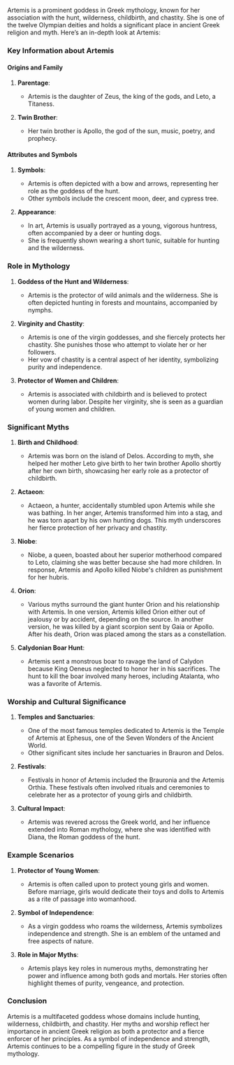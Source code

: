 Artemis is a prominent goddess in Greek mythology, known for her association with the hunt, wilderness, childbirth, and chastity. She is one of the twelve Olympian deities and holds a significant place in ancient Greek religion and myth. Here’s an in-depth look at Artemis:

### Key Information about Artemis

#### Origins and Family
1. **Parentage**:
   - Artemis is the daughter of Zeus, the king of the gods, and Leto, a Titaness.

2. **Twin Brother**:
   - Her twin brother is Apollo, the god of the sun, music, poetry, and prophecy.

#### Attributes and Symbols
1. **Symbols**:
   - Artemis is often depicted with a bow and arrows, representing her role as the goddess of the hunt.
   - Other symbols include the crescent moon, deer, and cypress tree.

2. **Appearance**:
   - In art, Artemis is usually portrayed as a young, vigorous huntress, often accompanied by a deer or hunting dogs.
   - She is frequently shown wearing a short tunic, suitable for hunting and the wilderness.

### Role in Mythology
1. **Goddess of the Hunt and Wilderness**:
   - Artemis is the protector of wild animals and the wilderness. She is often depicted hunting in forests and mountains, accompanied by nymphs.

2. **Virginity and Chastity**:
   - Artemis is one of the virgin goddesses, and she fiercely protects her chastity. She punishes those who attempt to violate her or her followers.
   - Her vow of chastity is a central aspect of her identity, symbolizing purity and independence.

3. **Protector of Women and Children**:
   - Artemis is associated with childbirth and is believed to protect women during labor. Despite her virginity, she is seen as a guardian of young women and children.

### Significant Myths

1. **Birth and Childhood**:
   - Artemis was born on the island of Delos. According to myth, she helped her mother Leto give birth to her twin brother Apollo shortly after her own birth, showcasing her early role as a protector of childbirth.

2. **Actaeon**:
   - Actaeon, a hunter, accidentally stumbled upon Artemis while she was bathing. In her anger, Artemis transformed him into a stag, and he was torn apart by his own hunting dogs. This myth underscores her fierce protection of her privacy and chastity.

3. **Niobe**:
   - Niobe, a queen, boasted about her superior motherhood compared to Leto, claiming she was better because she had more children. In response, Artemis and Apollo killed Niobe's children as punishment for her hubris.

4. **Orion**:
   - Various myths surround the giant hunter Orion and his relationship with Artemis. In one version, Artemis killed Orion either out of jealousy or by accident, depending on the source. In another version, he was killed by a giant scorpion sent by Gaia or Apollo. After his death, Orion was placed among the stars as a constellation.

5. **Calydonian Boar Hunt**:
   - Artemis sent a monstrous boar to ravage the land of Calydon because King Oeneus neglected to honor her in his sacrifices. The hunt to kill the boar involved many heroes, including Atalanta, who was a favorite of Artemis.

### Worship and Cultural Significance

1. **Temples and Sanctuaries**:
   - One of the most famous temples dedicated to Artemis is the Temple of Artemis at Ephesus, one of the Seven Wonders of the Ancient World.
   - Other significant sites include her sanctuaries in Brauron and Delos.

2. **Festivals**:
   - Festivals in honor of Artemis included the Brauronia and the Artemis Orthia. These festivals often involved rituals and ceremonies to celebrate her as a protector of young girls and childbirth.

3. **Cultural Impact**:
   - Artemis was revered across the Greek world, and her influence extended into Roman mythology, where she was identified with Diana, the Roman goddess of the hunt.

### Example Scenarios

1. **Protector of Young Women**:
   - Artemis is often called upon to protect young girls and women. Before marriage, girls would dedicate their toys and dolls to Artemis as a rite of passage into womanhood.

2. **Symbol of Independence**:
   - As a virgin goddess who roams the wilderness, Artemis symbolizes independence and strength. She is an emblem of the untamed and free aspects of nature.

3. **Role in Major Myths**:
   - Artemis plays key roles in numerous myths, demonstrating her power and influence among both gods and mortals. Her stories often highlight themes of purity, vengeance, and protection.

### Conclusion

Artemis is a multifaceted goddess whose domains include hunting, wilderness, childbirth, and chastity. Her myths and worship reflect her importance in ancient Greek religion as both a protector and a fierce enforcer of her principles. As a symbol of independence and strength, Artemis continues to be a compelling figure in the study of Greek mythology.

